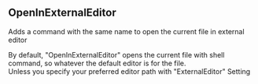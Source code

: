 ## OpenInExternalEditor

Adds a command with the same name to open the current file in external editor

By default, "OpenInExternalEditor" opens the current file with shell command, so whatever the default editor is for the file.  
Unless you specify your preferred editor path with "ExternalEditor" Setting

